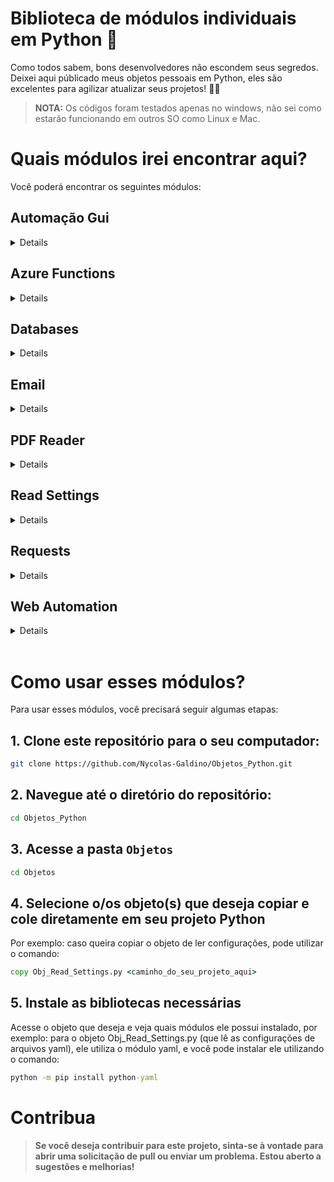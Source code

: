 # Biblioteca de módulos individuais em Python 🐍

Como todos sabem, bons desenvolvedores não escondem seus segredos. Deixei aqui públicado meus objetos pessoais em Python, eles são excelentes para agilizar atualizar seus projetos! 👨‍💻

> **NOTA:** Os códigos foram testados apenas no windows, não sei como estarão funcionando em outros SO como Linux e Mac.
# Quais módulos irei encontrar aqui?

Você poderá encontrar os seguintes módulos:

## Automação Gui
<details>
    O objeto <code>Obj_Automation_GUI.py</code> foi criado para automações GUI em python utilizando reconhecimento por imagem para realizar suas ações. Pode lhe ser útil algum dia!
</details>

## Azure Functions
<details>
    O objeto <code>Obj_Azure_Functions.py</code> foi criado para mexer diretamente em seu serviço Azure usando o método ConnectionString como base.
</details>

## Databases
<details>
    O objeto <code>Obj_Databases.py</code> foi criado para mexer diretamente em um banco SQLite sem nenhum problema, recomendado para projetos de pequeno/médio porte.
</details>

## Email
<details>
    O objeto <code>Obj_EmailSender.py</code> foi criado para enviar e-mails de forma dinâmica sem muitos problemas ou configurações.
</details>

## PDF Reader
<details>
    O objeto <code>Obj_PDF_Reader.py</code> foi criado para ler PDF's de maneira dinâmica usando PyMuPDF (fitz) ou PDFReader, depende de sua escolha.
</details>

## Read Settings
<details>
    O objeto <code>Obj_Read_Settings.py</code> foi criado para ler configurações em arquivos YAML, porém, por ser um arquivo bem curto acaba sendo simples sua adaptação.
</details>

## Requests
<details>
    O objeto <code>Obj_Requests.py</code> foi criado para fazer requests igualmente à biblioteca `requests` do python, porém, com o diferencial de ser um app que valida se o request foi realizado com sucesso ou não, e dependendo do caso converte a resposta em json para você.
</details>

## Web Automation
<details>
    O objeto <code>Obj_WebAutomation.py</code> foi criado para automatizar sua busca em sites de maneira bem dinâmica, contendo diversas funcionalidades que podem lhe ajudar e muito em seu processo de automação.
</details><br>

# Como usar esses módulos?

Para usar esses módulos, você precisará seguir algumas etapas:

## 1. Clone este repositório para o seu computador:

```bash
git clone https://github.com/Nycolas-Galdino/Objetos_Python.git
```

## 2. Navegue até o diretório do repositório:

```cmd
cd Objetos_Python
```

## 3. Acesse a pasta `Objetos`

```cmd
cd Objetos
```

## 4. Selecione o/os objeto(s) que deseja copiar e cole diretamente em seu projeto Python

Por exemplo: caso queira copiar o objeto de ler configurações, pode utilizar o comando:

```cmd
copy Obj_Read_Settings.py <caminho_do_seu_projeto_aqui>
```

## 5. Instale as bibliotecas necessárias

Acesse o objeto que deseja e veja quais módulos ele possui instalado, por exemplo: para o objeto Obj_Read_Settings.py (que lê as configurações de arquivos yaml), ele utiliza o módulo yaml, e você pode instalar ele utilizando o comando:

```cmd
python -m pip install python-yaml
```

# Contribua

> **Se você deseja contribuir para este projeto, sinta-se à vontade para abrir uma solicitação de pull ou enviar um problema. Estou aberto a sugestões e melhorias!**